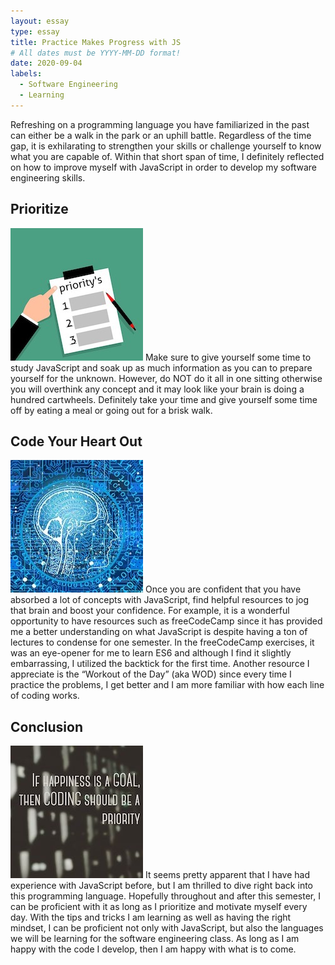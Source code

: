 ```yaml
---
layout: essay
type: essay
title: Practice Makes Progress with JS
# All dates must be YYYY-MM-DD format!
date: 2020-09-04
labels:
  - Software Engineering
  - Learning
---
```

Refreshing on a programming language you have familiarized in the past can either be a walk in the park or an uphill battle.  Regardless of the time gap, it is exhilarating to strengthen your skills or challenge yourself to know what you are capable of.  Within that short span of time, I definitely reflected on how to improve myself with JavaScript in order to develop my software engineering skills.

## Prioritize
<img class="ui small left floated image" src="../images/priority.jpg">
Make sure to give yourself some time to study JavaScript and soak up as much information as you can to prepare yourself for the unknown.  However, do NOT do it all in one sitting otherwise you will overthink any concept and it may look like your brain is doing a hundred cartwheels.  Definitely take your time and give yourself some time off by eating a meal or going out for a brisk walk.

## Code Your Heart Out
<img class="ui small right floated image" src="../images/brain.jpg">
Once you are confident that you have absorbed a lot of concepts with JavaScript, find helpful resources to jog that brain and boost your confidence.  For example, it is a wonderful opportunity to have resources such as freeCodeCamp since it has provided me a better understanding on what JavaScript is despite having a ton of lectures to condense for one semester.  In the freeCodeCamp exercises, it was an eye-opener for me to learn ES6 and although I find it slightly embarrassing, I utilized the backtick for the first time.  Another resource I appreciate is the “Workout of the Day” (aka WOD) since every time I practice the problems, I get better and I am more familiar with how each line of coding works.

## Conclusion
<img class="ui small left floated image" src="../images/priority2.jpg">
It seems pretty apparent that I have had experience with JavaScript before, but I am thrilled to dive right back into this programming language.  Hopefully throughout and after this semester, I can be proficient with it as long as I prioritize and motivate myself every day.  With the tips and tricks I am learning as well as having the right mindset, I can be proficient not only with JavaScript, but also the languages we will be learning for the software engineering class.  As long as I am happy with the code I develop, then I am happy with what is to come.
